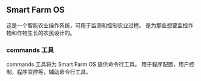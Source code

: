 ## Smart Farm OS

这是一个智能农业操作系统，可用于监测和控制农业过程。
是为那些想要监控作物和作物生长的农民设计的。

### commands 工具

commands 工具将为 Smart Farm OS 提供命令行工具。
用于程序配置，用户控制，程序监控等，辅助命令行工具。

``` bash

```
